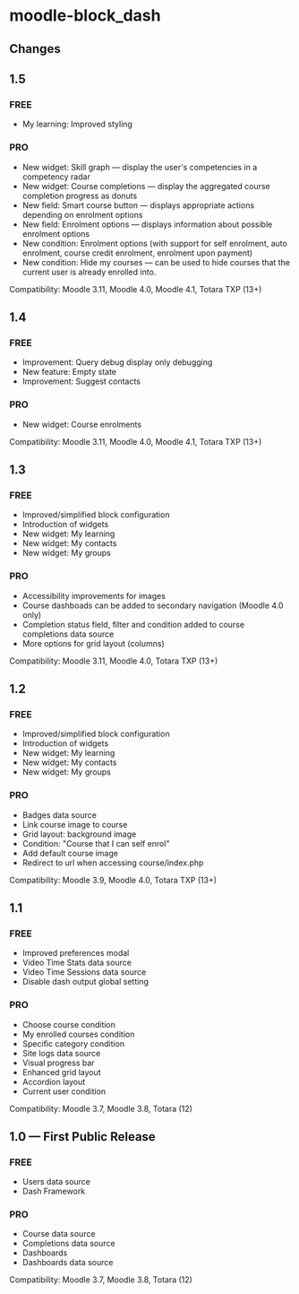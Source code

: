moodle-block_dash
========================

Changes
-------


## 1.5

### FREE

- My learning: Improved styling

### PRO

- New widget: Skill graph — display the user's competencies in a competency radar
- New widget: Course completions — display the aggregated course completion progress as donuts
- New field: Smart course button — displays appropriate actions depending on enrolment options
- New field: Enrolment options — displays information about possible enrolment options
- New condition: Enrolment options (with support for self enrolment, auto enrolment, course credit enrolment, enrolment upon payment)
- New condition: Hide my courses — can be used to hide courses that the current user is already enrolled into.

Compatibility: Moodle 3.11, Moodle 4.0, Moodle 4.1, Totara TXP (13+)


## 1.4

### FREE

- Improvement: Query debug display only debugging
- New feature: Empty state
- Improvement: Suggest contacts

### PRO

- New widget: Course enrolments

Compatibility: Moodle 3.11, Moodle 4.0, Moodle 4.1, Totara TXP (13+)


## 1.3

### FREE

- Improved/simplified block configuration
- Introduction of widgets
- New widget: My learning
- New widget: My contacts
- New widget: My groups

### PRO

- Accessibility improvements for images
- Course dashboads can be added to secondary navigation (Moodle 4.0 only)
- Completion status field, filter and condition added to course completions data source
- More options for grid layout (columns)

Compatibility: Moodle 3.11, Moodle 4.0, Totara TXP (13+)


## 1.2

### FREE

- Improved/simplified block configuration
- Introduction of widgets
- New widget: My learning
- New widget: My contacts
- New widget: My groups

### PRO

- Badges data source
- Link course image to course
- Grid layout: background image
- Condition: "Course that I can self enrol"
- Add default course image
- Redirect to url when accessing course/index.php

Compatibility: Moodle 3.9, Moodle 4.0, Totara TXP (13+)


## 1.1

### FREE

- Improved preferences modal
- Video Time Stats data source
- Video Time Sessions data source
- Disable dash output global setting

### PRO

- Choose course condition
- My enrolled courses condition
- Specific category condition
- Site logs data source
- Visual progress bar
- Enhanced grid layout
- Accordion layout
- Current user condition

Compatibility: Moodle 3.7, Moodle 3.8, Totara (12)



## 1.0 — First Public Release

### FREE

- Users data source
- Dash Framework

### PRO

- Course data source
- Completions data source
- Dashboards
- Dashboards data source

Compatibility: Moodle 3.7, Moodle 3.8, Totara (12)
